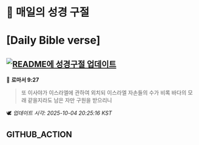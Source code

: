 # 🙏 매일의 성경 구절
# [Daily Bible verse]
## [![README에 성경구절 업데이트](https://github.com/DONGSUKA/first_test/actions/workflows/update-readme-bible.yml/badge.svg)](https://github.com/DONGSUKA/first_test/actions/workflows/update-readme-bible.yml)
<!-- START_BIBLE_VERSE -->
📖 **로마서 9:27**
> 또 이사야가 이스라엘에 관하여 외치되 이스라엘 자손들의 수가 비록 바다의 모래 같을지라도 남은 자만 구원을 받으리니

🕊️ _업데이트 시각: 2025-10-04 20:25:16 KST_
  <!-- END_BIBLE_VERSE -->
## GITHUB_ACTION
